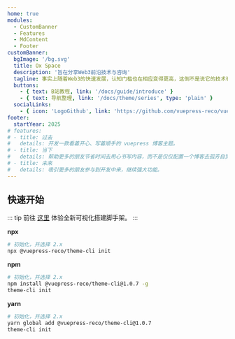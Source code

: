 ```yaml
---
home: true
modules:
  - CustomBanner
  - Features
  - MdContent
  - Footer
customBanner:
  bgImage: '/bg.svg'
  title: Ox Space
  description: '旨在分享Web3前沿技术与咨询'
  tagline: 事实上随着Web3的快速发展，认知门槛也在相应变得更高，这倒不是说它的技术有多复杂，而是对一个项目、一个技术何以发展至此的上下文在变得越来越冗长。如果你对Web3技术感兴趣，但是苦于没有一个系统化前后文的认知，这个站点的资料或许可以帮助你。
  buttons:
    - { text: B站教程, link: '/docs/guide/introduce' }
    - { text: 导航整理, link: '/docs/theme/series', type: 'plain' }
  socialLinks:
    - { icon: 'LogoGithub', link: 'https://github.com/vuepress-reco/vuepress-theme-reco' }
footer:
  startYear: 2025
# features:
# - title: 过去
#   details: 开发一款看着开心、写着顺手的 vuepress 博客主题。
# - title: 当下
#   details: 帮助更多的朋友节省时间去用心书写内容，而不是仅仅配置一个博客去孤芳自赏。
# - title: 未来
#   details: 吸引更多的朋友参与到开发中来，继续强大功能。
---
```


## 快速开始

::: tip
前往 [这里](/docs/guide/gui-builder.html) 体验全新可视化搭建脚手架。
:::

**npx**

```bash
# 初始化，并选择 2.x
npx @vuepress-reco/theme-cli init
```

**npm**

```bash
# 初始化，并选择 2.x
npm install @vuepress-reco/theme-cli@1.0.7 -g
theme-cli init
```

**yarn**

```bash
# 初始化，并选择 2.x
yarn global add @vuepress-reco/theme-cli@1.0.7
theme-cli init
```
